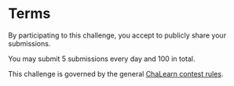 # Terms                   
                           
By participating to this challenge, you accept to publicly share your submissions.

You may submit 5 submissions every day and 100 in total.

This challenge is governed by the general [ChaLearn contest rules](https://www.causality.inf.ethz.ch/GeneralChalearnContestRuleTerms.html).



